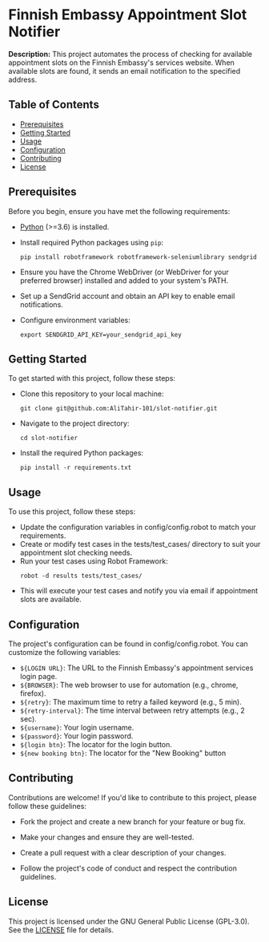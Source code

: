 # Finnish Embassy Appointment Slot Notifier

**Description:** This project automates the process of checking for available appointment slots on the Finnish Embassy's services website. When available slots are found, it sends an email notification to the specified address.

## Table of Contents

- [Prerequisites](#prerequisites)
- [Getting Started](#getting-started)
- [Usage](#usage)
- [Configuration](#configuration)
- [Contributing](#contributing)
- [License](#license)

## Prerequisites

Before you begin, ensure you have met the following requirements:

- [Python](https://www.python.org/) (>=3.6) is installed.
- Install required Python packages using `pip`:

   ```shell
   pip install robotframework robotframework-seleniumlibrary sendgrid
- Ensure you have the Chrome WebDriver (or WebDriver for your preferred browser) installed and added to your system's PATH.
- Set up a SendGrid account and obtain an API key to enable email notifications.
- Configure environment variables:
    ```shell
    export SENDGRID_API_KEY=your_sendgrid_api_key
## Getting Started
To get started with this project, follow these steps:

- Clone this repository to your local machine:
    ```shell
    git clone git@github.com:AliTahir-101/slot-notifier.git
- Navigate to the project directory:
    ```shell
    cd slot-notifier
- Install the required Python packages:
    ```shell
    pip install -r requirements.txt
## Usage
To use this project, follow these steps:
- Update the configuration variables in config/config.robot to match your requirements.
- Create or modify test cases in the tests/test_cases/ directory to suit your appointment slot checking needs.
- Run your test cases using Robot Framework:
    ```shell
    robot -d results tests/test_cases/
- This will execute your test cases and notify you via email if appointment slots are available.
## Configuration
The project's configuration can be found in config/config.robot. You can customize the following variables:
- `${LOGIN URL}`: The URL to the Finnish Embassy's appointment services login page.
- `${BROWSER}`: The web browser to use for automation (e.g., chrome, firefox).
- `${retry}`: The maximum time to retry a failed keyword (e.g., 5 min).
- `${retry-interval}`: The time interval between retry attempts (e.g., 2 sec).
- `${username}`: Your login username.
- `${password}`: Your login password.
- `${login btn}`: The locator for the login button.
- `${new booking btn}`: The locator for the "New Booking" button
## Contributing
Contributions are welcome! If you'd like to contribute to this project, please follow these guidelines:
- Fork the project and create a new branch for your feature or bug fix.

- Make your changes and ensure they are well-tested.

- Create a pull request with a clear description of your changes.

- Follow the project's code of conduct and respect the contribution guidelines.

## License
This project is licensed under the GNU General Public License (GPL-3.0). See the [LICENSE](https://github.com/AliTahir-101/slot-notifier/blob/main/LICENSE) file for details.